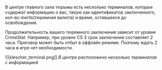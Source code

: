 В центре главного зала тюрьмы есть несколько терминалов, которые содержат информацию о вас, такую как идентификатор заключенного, кол-во merits(тюремная валюта) и время, оставшееся до освобождения.

Продолжительность вашего тюремного заключения зависит от уровня CrimeStat. Например, при уровне CS 3 срок заключения составляет 2 часа. Приговор может быть отбыт в оффлайн режиме. Поэтому ждать 2 часа в игре нет необходимости.

![[klescher_terminal.png]]
*В центре расположено несколько терминалов с информацией*
